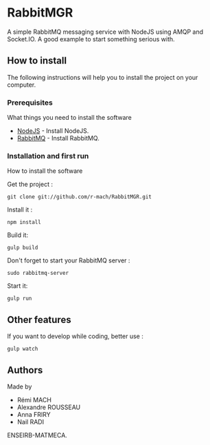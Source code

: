 # RabbitMGR

A simple RabbitMQ messaging service with NodeJS using AMQP and Socket.IO. A good example to start something serious with.

## How to install

The following instructions will help you to install the project on your computer.

### Prerequisites

What things you need to install the software

* [NodeJS](https://nodejs.org/en/download/package-manager/) - Install NodeJS.
* [RabbitMQ](https://www.rabbitmq.com/download.html) - Install RabbitMQ.

### Installation and first run

How to install the software

Get the project : 
```
git clone git://github.com/r-mach/RabbitMGR.git
```

Install it :
```
npm install
```

Build it:
```
gulp build
```

Don't forget to start your RabbitMQ server : 
```
sudo rabbitmq-server
```

Start it:
```
gulp run
```

## Other features

If you want to develop while coding, better use :
```
gulp watch
```

## Authors
Made by 
* Rémi MACH
* Alexandre ROUSSEAU
* Anna FRIRY
* Nail RADI

ENSEIRB-MATMECA.
